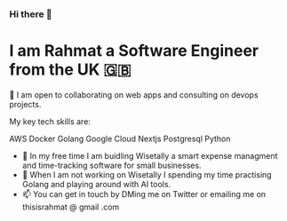 ### Hi there 👋

# I am Rahmat a Software Engineer from the UK 🇬🇧

👯 I am open to collaborating on web apps and consulting on devops projects.

My key tech skills are: 

 AWS  Docker  Golang  Google Cloud  Nextjs  Postgresql   Python

- 🔭 In my free time I am buidling Wisetally a smart expense managment and time-tracking software for small businesses. 
- 🌱 When I am not working on Wisetally I spending my time practising Golang and playing around with AI tools.
- 📫 You can get in touch by DMing me on Twitter or emailing me on thisisrahmat @ gmail .com 

<!--
**ThisIsRahmat/ThisIsRahmat** is a ✨ _special_ ✨ repository because its `README.md` (this file) appears on your GitHub profile.



Here are some ideas to get you started:

- 🔭 I’m currently working on ...
- 🌱 I’m currently learning ...
- 👯 I’m looking to collaborate on ...
- 🤔 I’m looking for help with ...
- 💬 Ask me about ...
- 📫 How to reach me: ...
- 😄 Pronouns: ...
- ⚡ Fun fact: ...
-->
